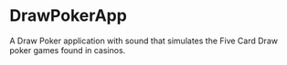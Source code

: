 # DrawPokerApp
A Draw Poker application with sound that simulates the Five Card Draw poker games found in casinos.
